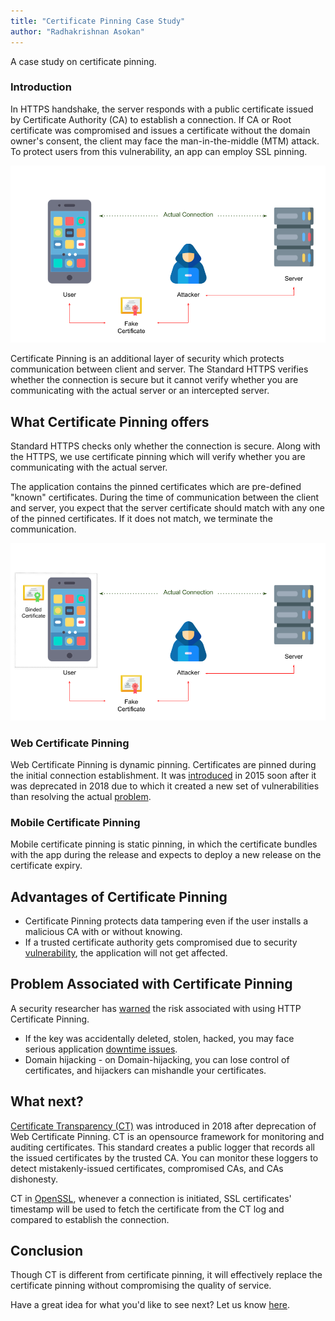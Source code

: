 ```yaml
---
title: "Certificate Pinning Case Study"
author: "Radhakrishnan Asokan"
---
```


A case study on certificate pinning.

<!--truncate-->

### Introduction

In HTTPS handshake, the server responds with a public certificate issued by Certificate Authority (CA) to establish a connection. If CA or Root certificate was compromised and issues a certificate without the domain owner's consent, the client may face the man-in-the-middle (MTM) attack. To protect users from this vulnerability, an app can employ SSL pinning.

![MITM](/learn/assets/blog_certificate_pinning/mitmdiagram.png)

Certificate Pinning is an additional layer of security which protects communication between client and server. The Standard HTTPS verifies whether the connection is secure but it cannot verify whether you are communicating with the actual server or an intercepted server.

## What Certificate Pinning offers

Standard HTTPS checks only whether the connection is secure. Along with the HTTPS, we use certificate pinning which will verify whether you are communicating with the actual server.

The application contains the pinned certificates which are pre-defined "known" certificates. During the time of communication between the client and server, you expect that the server certificate should match with any one of the pinned certificates. If it does not match, we terminate the communication.

![Certificate Pinning](/learn/assets/blog_certificate_pinning/nomitmdiagram.png)

### Web Certificate Pinning

Web Certificate Pinning is dynamic pinning. Certificates are pinned during the initial connection establishment. It was [introduced](https://developer.mozilla.org/en-US/docs/Web/HTTP/Public_Key_Pinning) in 2015 soon after it was deprecated in 2018 due to which it created a new set of vulnerabilities than resolving the actual [problem](https://scotthelme.co.uk/using-security-features-to-do-bad-things/).

### Mobile Certificate Pinning

Mobile certificate pinning is static pinning, in which the certificate bundles with the app during the release and expects to deploy a new release on the certificate expiry.

## Advantages of Certificate Pinning

* Certificate Pinning protects data tampering even if the user installs a malicious CA with or without knowing.
* If a trusted certificate authority gets compromised due to security [vulnerability](https://en.wikipedia.org/wiki/Certificate_authority#CA_compromise), the application will not get affected.

## Problem Associated with Certificate Pinning

A security researcher has [warned](https://scotthelme.co.uk/im-giving-up-on-hpkp/) the risk associated with using HTTP Certificate Pinning.

* If the key was accidentally deleted, stolen, hacked, you may face serious application [downtime issues](https://www.smashingmagazine.com/be-afraid-of-public-key-pinning/).
* Domain hijacking - on Domain-hijacking, you can lose control of certificates, and hijackers can mishandle your certificates.

## What next?

[Certificate Transparency (CT)](http://www.certificate-transparency.org/what-is-ct) was introduced in 2018 after deprecation of Web Certificate Pinning. CT is an opensource framework for monitoring and auditing certificates. This standard creates a public logger that records all the issued certificates by the trusted CA. You can monitor these loggers to detect mistakenly-issued certificates, compromised CAs, and CAs dishonesty.

CT in [OpenSSL](http://www.certificate-transparency.org/certificate-transparency-in-openssl), whenever a connection is initiated, SSL certificates' timestamp will be used to fetch the certificate from the CT log and compared to establish the connection.

## Conclusion

Though CT is different from certificate pinning, it will effectively replace the certificate pinning without compromising the quality of service.

Have a great idea for what you'd like to see next? Let us know [here](mailto:info@wavemaker.com).


